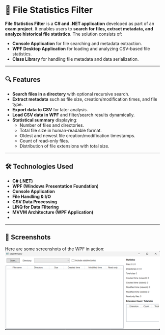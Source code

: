 # 📂 File Statistics Filter

**File Statistics Filter** is a **C# and .NET application** developed as part of an **exam project**. It enables users to **search for files, extract metadata, and analyze historical file statistics**. The solution consists of:
- **Console Application** for file searching and metadata extraction.
- **WPF Desktop Application** for loading and analyzing CSV-based file statistics.
- **Class Library** for handling file metadata and data serialization.

---

## 🔍 Features
- **Search files in a directory** with optional recursive search.
- **Extract metadata** such as file size, creation/modification times, and file type.
- **Export data to CSV** for later analysis.
- **Load CSV data in WPF** and filter/search results dynamically.
- **Statistical summary** displaying:
  - Number of files and directories.
  - Total file size in human-readable format.
  - Oldest and newest file creation/modification timestamps.
  - Count of read-only files.
  - Distribution of file extensions with total size.

---

## 🛠️ Technologies Used
- **C# (.NET)**
- **WPF (Windows Presentation Foundation)**
- **Console Application**
- **File Handling & I/O**
- **CSV Data Processing**
- **LINQ for Data Filtering**
- **MVVM Architecture (WPF Application)**
- 
---

## 📸 Screenshots
Here are some screenshots of the WPF in action:
![WPF](screens/FSF1.png)

